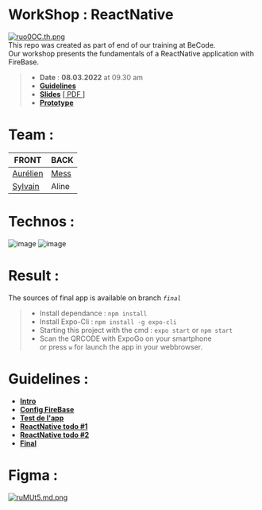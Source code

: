# **WorkShop : ReactNative** 

[![ruo0OC.th.png](https://i.lensdump.com/i/ruo0OC.th.png)](https://lensdump.com/i/ruo0OC)    
This repo was created as part of end of our training at BeCode.  
Our workshop presents the fundamentals of a ReactNative application with FireBase.  
> - **Date** : **08.03.2022** at 09.30 am
> - **[Guidelines](./guidelines/1.Intro.md)**
> - **[Slides](https://www.canva.com/design/DAE5jaW9uAw/JamUI0WLUTiR9keJeXJn6Q/view?utm_content=DAE5jaW9uAw&utm_campaign=designshare&utm_medium=link&utm_source=publishpresent)** [ [ PDF ]](./guidelines/7.WorkShop_ReactNative_Slides.pdf)
> - **[Prototype](https://i1.lensdump.com/i/ruMUt5.png)**
# **Team** :
|   FRONT	|   BACK	|
|---	|---	|
|   [Aurélien](https://github.com/Freyaln)	|   [Mess](https://github.com/MessDorchies) 	|
|   [Sylvain](https://github.com/Sylvain-Valvassori) 	|   Aline|
# **Technos** : 
![image](https://img.shields.io/badge/React_Native-20232A?style=for-the-badge&logo=react&logoColor=61DAFB)
![image](https://img.shields.io/badge/firebase-ffca28?style=for-the-badge&logo=firebase&logoColor=black)  

# **Result** :  
The sources of final app is available on branch *`final`*
> - Install dependance : `npm install`
> - Install Expo-Cli : `npm install -g expo-cli`
> - Starting this project with the cmd : `expo start` or `npm start`  
> - Scan the QRCODE with ExpoGo on your smartphone  
or press `w` for launch the app in your webbrowser. 

# **Guidelines** : 
- [**Intro**](./guidelines/1.Intro.md) 
- [**Config FireBase**](./guidelines/2.Config.md)  
- [**Test de l'app**](./guidelines/3.Start.md)  
- [**ReactNative todo #1**](./guidelines/4.Work1.md)  
- [**ReactNative todo #2**](./guidelines/5.Work2.md)
- [**Final**](./guidelines/6.Final.md)

# Figma : 
[![ruMUt5.md.png](https://i1.lensdump.com/i/ruMUt5.md.png)](https://lensdump.com/i/ruMUt5)